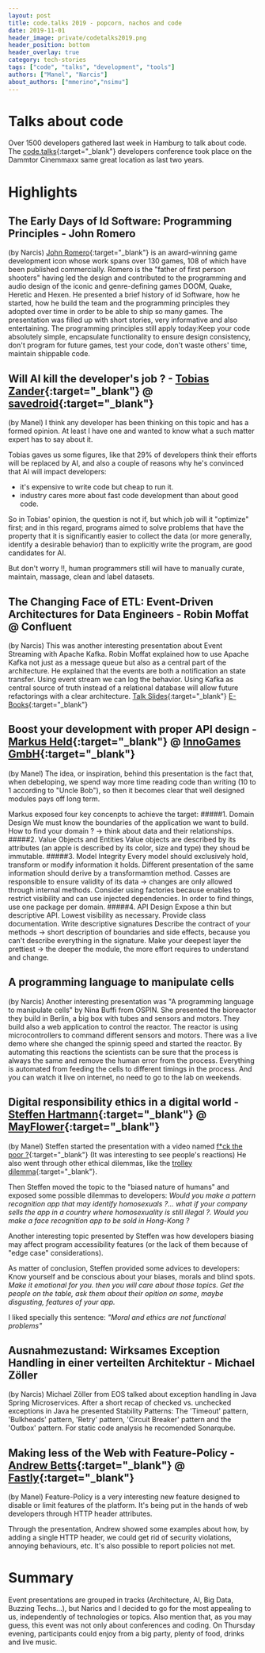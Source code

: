 ```yaml
---
layout: post
title: code.talks 2019 - popcorn, nachos and code
date: 2019-11-01
header_image: private/codetalks2019.png
header_position: bottom
header_overlay: true
category: tech-stories
tags: ["code", "talks", "development", "tools"]
authors: ["Manel", "Narcis"]
about_authors: ["mmerino","nsimu"]
---
```

# Talks about code
Over 1500 developers gathered last week in Hamburg to talk about code. The [code.talks](https://www.codetalks.de/home){:target="_blank"} developers conference took place on the Dammtor Cinemmaxx same great location as last two years.

# Highlights

## The Early Days of Id Software: Programming Principles - John Romero
(by Narcis)
[John Romero](https://en.wikipedia.org/wiki/John_Romero){:target="_blank"} is an award-winning game development icon whose work spans over 130 games, 108 of which have been published commercially. Romero is the "father of first person shooters" having led the design and contributed to the programming and audio design of the iconic and genre-defining games DOOM, Quake, Heretic and Hexen.
He presented a brief history of id Software, how he started, how he build the team and the programming principles they adopted over time in order to be able to ship so many games. The presentation was filled up with short stories, very informative and also entertaining. The programming principles still apply today:Keep your code absolutely simple, encapsulate functionality to ensure design consistency, don't program for future games, test your code, don't waste others' time, maintain shippable code.


## Will AI kill the developer's job ? - [Tobias Zander](https://www.codetalks.de/program#speaker-711?event=5){:target="_blank"} @ [savedroid](https://www.savedroid.com/){:target="_blank"}
(by Manel)
I think any developer has been thinking on this topic and has a formed opinion. At least I have one and wanted to know what a such matter expert has to say about it.

Tobias gaves us some figures, like that 29% of developers think their efforts will be replaced by AI, and also a couple of reasons why he's convinced that AI will impact developers:
- it's expensive to write code but cheap to run it.
- industry cares more about fast code development than about good code.

So in Tobias' opinion, the question is not if, but which job will it "optimize" first; and in this regard, programs aimed to solve problems that have the property that it is significantly easier to collect the data (or more generally, identify a desirable behavior) than to explicitly write the program, are good candidates for AI.

But don't worry !!, human programmers still will have to  manually curate, maintain, massage, clean and label datasets.


## The Changing Face of ETL: Event-Driven Architectures for Data Engineers - Robin Moffat @ Confluent
(by Narcis)
This was another interesting presentation about Event Streaming with Apache Kafka.
Robin Moffat explained how to use Apache Kafka not just as a message queue but also as a central part of the architecture. He explained that the events are both a notification an state transfer. Using event stream we can log the behavior. Using Kafka as central source of truth instead of a relational database will allow future refactorings with a clear architecture.
[Talk Slides](https://talks.rmoff.net/A4pLsH/the-changing-face-of-etl-event-driven-architectures-for-data-engineers){:target="_blank"}
[E-Books](http://cnfl.io/book-bundle){:target="_blank"}


## Boost your development with proper API design - [Markus Held](https://www.codetalks.de/program#speaker-715?event=5){:target="_blank"}  @ [InnoGames GmbH](https://www.innogames.com/){:target="_blank"}
(by Manel)
The idea, or inspiration, behind this presentation is the fact that, when debeloping, we spend way more time reading code than writing (10 to 1 according to "Uncle Bob"), so then it becomes clear that well designed modules pays off long term.

Markus exposed four key concenpts to achieve the target:
#####1. Domain Design
We must know the boundaries of the application we want to build.
How to find your domain ? -> think about data and their relationships.
#####2. Value Objects and Entities
Value objects are described by its attributes (an apple is described by its color, size and type)
they shoud be immutable.
#####3. Model Integrity
Every model should exclusively hold, transform or modify information it holds.
Different presentation of the same information should derive by a transformamtion method.
Casses are responsible to ensure validity of its data -> changes are only allowed through internal methods.
Consider using factories because enables to restrict visibility and can use injected dependencies.
In order to find things, use one package per domain.
#####4. API Design
Expose a thin but descriptive API.
Lowest visibility as necessary.
Provide class documentation.
Write descriptive signatures
Describe the contract of your methods -> short description of boundaries and side effects, because you can't describe everything in the signature.
Make your deepest layer the prettiest -> the deeper the module, the more effort requires to understand and change.


## A programming language to manipulate cells
(by Narcis)
Another interesting presentation was "A programming language to manipulate cells" by Nina Buffi from OSPIN.
She presented the bioreactor they build in Berlin, a big box with tubes and sensors and motors. They build also a web application to control the reactor. The reactor is using microcontrollers to command different sensors and motors. There was a live demo where she changed the spinnig speed and started the reactor. By automating this reactions the scientists can be sure that the process is always the same and remove the human error from the process. Everything is automated from feeding the cells to different timings in the process. And you can watch it live on internet, no need to go to the lab on weekends.


## Digital responsibility ethics in a digital world - [Steffen Hartmann](https://www.codetalks.de/program#speaker-709?event=5){:target="_blank"} @ [MayFlower](https://mayflower.de/){:target="_blank"}
(by Manel)
Steffen started the presentation with a video named [f*ck the poor ?](https://www.youtube.com/watch?v=eBuC_0-d-9Y){:target="_blank"}  (It was interesting to see people's reactions)
He also went through other ethical dilemmas, like the [trolley dilemma](https://en.wikipedia.org/wiki/Trolley_problem){:target="_blank"}.

Then Steffen moved the topic to the "biased nature of humans" and exposed some possible dilemmas to developers:
*Would you make a pattern recognition app that may identify homosexuals ?... what if your company sells the app in a country where homosexuality is still illegal ?.*
*Would you make a face recognition app to be sold in Hong-Kong ?*

Another interesting topic presented by Steffen was how developers biasing may affect program accessibility features (or the lack of them because of "edge case" considerations).

As matter of conclusion, Steffen provided some advices to developers:
Know yourself and be conscious about your biases, morals and blind spots.
*Make it emotional for you. then you will care about those topics.*
*Get the people on the table, ask them about their opition on some, maybe disgusting, features of your app.*

I liked specially this sentence:
*"Moral and ethics are not functional problems"*


## Ausnahmezustand: Wirksames Exception Handling in einer verteilten Architektur - Michael Zöller
(by Narcis)
Michael Zöller from EOS  talked about exception handling in Java Spring Microservices. After a short recap of checked vs. unchecked exceptions in Java he presented Stability Patterns: The 'Timeout' pattern, 'Bulkheads' pattern, 'Retry' pattern, 'Circuit Breaker' pattern and the 'Outbox' pattern. For static code analysis he recomended Sonarqube.


## Making less of the Web with Feature-Policy - [Andrew Betts](https://www.codetalks.de/program#speaker-704?event=5){:target="_blank"} @ [Fastly](https://www.fastly.com/){:target="_blank"}
(by Manel)
Feature-Policy is a very interesting new feature designed to disable or limit features of the platform. It's being put in the hands of web developers through HTTP header attributes.

Through the presentation, Andrew showed some examples about how, by adding a single HTTP header, we could get rid of security violations, annoying behaviours, etc. It's also possible to report policies not met.

# Summary
Event presentations are grouped in tracks (Architecture, AI, Big Data, Buzzing Techs...), but Narics and I decided to go for the most appealing to us, independently of technologies or topics.
Also mention that, as you may guess, this event was not only about conferences and coding. On Thursday evening, participants could enjoy from a big party, plenty of food, drinks and live music.
